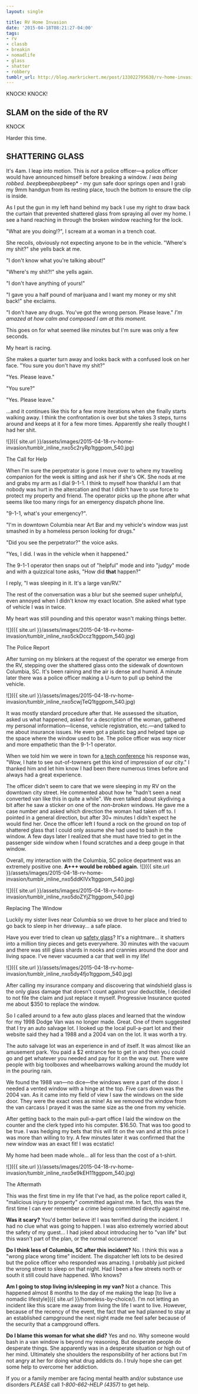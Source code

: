```yaml
---
layout: single

title: RV Home Invasion
date: '2015-04-18T08:21:27-04:00'
tags:
- rv
- classb
- breakin
- nomadlife
- glass
- shatter
- robbery
tumblr_url: http://blog.markrickert.me/post/133022795638/rv-home-invasion
---
```


KNOCK! KNOCK!

## SLAM on the side of the RV

KNOCK

Harder this time.

## SHATTERING GLASS

It's 4am. I leap into motion. This is _not_ a police officer—a police officer would have announced himself before breaking a window. _I was being robbed._ *beep*beep*beep*beep* - my gun safe door springs open and I grab my 9mm handgun from its resting place, touch the bottom to ensure the clip is inside.

As I put the gun in my left hand behind my back I use my right to draw back the curtain that prevented shattered glass from spraying all over my home. I see a hand reaching in through the broken window reaching for the lock.

"What are you doing!?", I scream at a woman in a trench coat.

She recoils, obviously not expecting anyone to be in the vehicle. "Where's my shit?" she yells back at me.

"I don't know what you're talking about!"

"Where's my shit?!" she yells again.

"I don't have anything of yours!"

"I gave you a half pound of marijuana and I want my money or my shit back!" she exclaims.

"I don't have any drugs. You've got the wrong person. Please leave." _I'm amazed at how calm and composed I am at this moment._

This goes on for what seemed like minutes but I'm sure was only a few seconds.

My heart is racing.

She makes a quarter turn away and looks back with a confused look on her face. "You sure you don't have my shit?"

"Yes. Please leave."

"You sure?"

"Yes. Please leave."

...and it continues like this for a few more iterations when she finally starts walking away. I think the confrontation is over but she takes 3 steps, turns around and keeps at it for a few more times. Apparently she really thought I had her shit.

![]({{ site.url }}/assets/images/2015-04-18-rv-home-invasion/tumblr_inline_nxo5c2ryRp1tggpom_540.jpg)

The Call for Help

When I'm sure the perpetrator is gone I move over to where my traveling companion for the week is sitting and ask her if she's OK. She nods at me and grabs my arm as I dial 9-1-1. I think to myself how thankful I am that nobody was hurt in the altercation and that I didn't have to use force to protect my property and friend. The operator picks up the phone after what seems like too many rings for an emergency dispatch phone line.

"9-1-1, what's your emergency?".

"I'm in downtown Columbia near Art Bar and my vehicle's window was just smashed in by a homeless person looking for drugs."

"Did you see the perpetrator?" the voice asks.

"Yes, I did. I was in the vehicle when it happened."

The 9-1-1 operator then snaps out of "helpful" mode and into "judgy" mode and with a quizzical tone asks, "How did **that** happen?"

I reply, "I was sleeping in it. It's a large van/RV."

The rest of the conversation was a blur but she seemed super unhelpful, even annoyed when I didn't know my exact location. She asked what type of vehicle I was in twice.

My heart was still pounding and this operator wasn't making things better.

![]({{ site.url }}/assets/images/2015-04-18-rv-home-invasion/tumblr_inline_nxo5ckDccz1tggpom_540.jpg)

The Police Report

After turning on my blinkers at the request of the operator we emerge from the RV, stepping over the shattered glass onto the sidewalk of downtown Columbia, SC. It's been raining and the air is dense and humid. A minute later there was a police officer making a U-turn to pull up behind the vehicle.

![]({{ site.url }}/assets/images/2015-04-18-rv-home-invasion/tumblr_inline_nxo5cwjTeQ1tggpom_540.jpg)

It was mostly standard procedure after that. He assessed the situation, asked us what happened, asked for a description of the woman, gathered my personal information—license, vehicle registration, etc.—and talked to me about insurance issues. He even got a plastic bag and helped tape up the space where the window used to be. The police officer was _way_ nicer and more empathetic than the 9-1-1 operator.

When we told him we were in town for [a tech conference](http://posscon.org/) his response was, "Wow, I hate to see out-of-towners get this kind of impression of our city." I thanked him and let him know I had been there numerous times before and always had a great experience.

The officer didn't seem to care that we were sleeping in my RV on the downtown city street. He commented about how he "hadn't seen a neat converted van like this in quite a while". We even talked about skydiving a bit after he saw a sticker on one of the _non-broken_ windows. He gave me a case number and asked which direction the woman had taken off to. I pointed in a general direction, but after 30+ minutes I didn't expect he would find her. Once the officer left I found a rock on the ground on top of shattered glass that I could only assume she had used to bash in the window. A few days later I realized that she must have tried to get in the passenger side window when I found scratches and a deep gouge in that window.

Overall, my interaction with the Columbia, SC police department was an extremely positive one. **A+++ would be robbed again.**
![]({{ site.url }}/assets/images/2015-04-18-rv-home-invasion/tumblr_inline_nxo5ddKIVx1tggpom_540.jpg)

![]({{ site.url }}/assets/images/2015-04-18-rv-home-invasion/tumblr_inline_nxo5doZYjZ1tggpom_540.jpg)

Replacing The Window

Luckily my sister lives near Columbia so we drove to her place and tried to go back to sleep in her driveway... a safe place.

Have you ever tried to clean up [safety glass](https://en.wikipedia.org/wiki/Safety_glass)? It's a nightmare... it shatters into a million tiny pieces and gets everywhere. 30 minutes with the vacuum and there was still glass shards in nooks and crannies around the door and living space. I've never vacuumed a car that well in my life!

![]({{ site.url }}/assets/images/2015-04-18-rv-home-invasion/tumblr_inline_nxo5dy4fjo1tggpom_540.jpg)

After calling my insurance company and discovering that windshield glass is the only glass damage that doesn't count against your deductible, I decided to not file the claim and just replace it myself. Progressive Insurance quoted me about $350 to replace the window.

So I called around to a few auto glass places and learned that the window for my 1998 Dodge Van was no longer made. Great. One of them suggested that I try an auto salvage lot. I looked up the local pull-a-part lot and their website said they had a 1988 and a 2004 van on the lot. It was worth a try.

The auto salvage lot was an experience in and of itself. It was almost like an amusement park. You paid a $2 entrance fee to get in and then you could go and get whatever you needed and pay for it on the way out. There were people with big toolboxes and wheelbarrows walking around the muddy lot in the pouring rain.

We found the 1988 van—no dice—the windows were a part of the door. I needed a vented window with a hinge at the top. Five cars down was the 2004 van. As it came into my field of view I saw the windows on the side door. They were the exact ones as mine! As we removed the window from the van carcass I prayed it was the same size as the one from my vehicle.

After getting back to the main pull-a-part office I laid the window on the counter and the clerk typed into his computer. $16.50. That was too good to be true. I was hedging my bets that this will fit on the van and at this price I was more than willing to try. A few minutes later it was confirmed that the new window was an exact fit! I was ecstatic!

My home had been made whole... all for less than the cost of a t-shirt.

![]({{ site.url }}/assets/images/2015-04-18-rv-home-invasion/tumblr_inline_nxo5e9kEH11tggpom_540.jpg)

The Aftermath

This was the first time in my life that I've had, as the police report called it, "malicious injury to property" committed against me. In fact, this was the first time I can ever remember a crime being committed directly against me.

**Was it scary?** You'd better believe it! I was terrified during the incident. I had no clue what was going to happen. I was also extremely worried about the safety of my guest... I had joked about introducing her to "van life" but this wasn't part of the plan, or the normal occurrence!

**Do I think less of Columbia, SC after this incident?** No. I think this was a "wrong place wrong time" incident. The dispatcher left lots to be desired but the police officer who responded was amazing. I probably just picked the wrong street to sleep on that night. Had I been a few streets north or south it still could have happened. Who knows?

**Am I going to stop living in/sleeping in my van?** Not a chance. This happened almost 8 months to the day of me making the leap [to live a nomadic lifestyle]({{ site.url }}/homeless-by-choice/). I'm not letting an incident like this scare me away from living the life I want to live. However, because of the recency of the event, the fact that we had planned to stay at an established campground the next night made me feel safer because of the security that a campground offers.

**Do I blame this woman for what she did?** Yes and no. Why someone would bash in a van window is beyond my reasoning. But desperate people do desperate things. She apparently was in a desperate situation or high out of her mind. Ultimately she shoulders the responsibility of her actions but I'm not angry at her for doing what drug addicts do. I truly hope she can get some help to overcome her addiction.

If you or a family member are facing mental health and/or substance use disorders _PLEASE_ call _1-800-662-HELP (4357)_ to get help.

